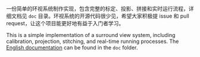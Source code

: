 一份简单的环视系统制作实现，包含完整的标定、投影、拼接和实时运行流程，详细文档见 `doc` 目录。环视系统的开源代码很少见，希望大家积极提 issue 和 pull request，让这个项目能更好地有益于入门者学习。


This is a simple implementation of a surround view system, including calibration, projection, stitching, and real-time running processes. The [English documentation](https://github.com/hynpu/surround-view-system-introduction/blob/master/doc/en.md) can be found in the `doc` folder.


